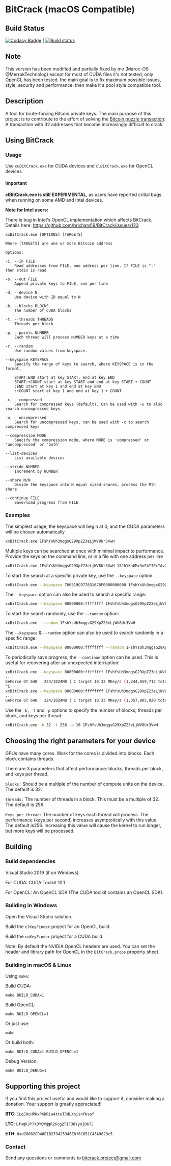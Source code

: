 # BitCrack  (macOS Compatible)

## Build Status

[![Codacy Badge](https://api.codacy.com/project/badge/Grade/7d7d6b6a74b04571bd855c7786e947b7)](https://www.codacy.com/app/merruk-company/CleanedBitCrack?utm_source=github.com&amp;utm_medium=referral&amp;utm_content=Maroc-OS/CleanedBitCrack&amp;utm_campaign=Badge_Grade) | [![Build status](https://ci.appveyor.com/api/projects/status/r6chsmy618smn3on?svg=true)](https://ci.appveyor.com/project/Maroc-OS/cleanedbitcrack)

## Note

This version has been modified and partially fixed by me (Maroc-OS @MerrukTechnolog) except for most of CUDA files it's not tested, only OpenCL has been tested. the main goal is to fix maximum possible issues, style, security and performance. then make it a pool style compatible tool.

## Description

A tool for brute-forcing Bitcoin private keys. The main purpose of this project is to contribute to the effort of solving the [Bitcoin puzzle transaction](https://blockchain.info/tx/08389f34c98c606322740c0be6a7125d9860bb8d5cb182c02f98461e5fa6cd15): A transaction with 32 addresses that become increasingly difficult to crack.

## Using BitCrack

### Usage

Use `cuBitCrack.exe` for CUDA devices and `clBitCrack.exe` for OpenCL devices.

#### Important

**clBitCrack.exe is still EXPERIMENTAL**, as users have reported critial bugs when running on some AMD and Intel devices.

**Note for Intel users:**

There is bug in Intel's OpenCL implementation which affects BitCrack. Details here: <https://github.com/brichard19/BitCrack/issues/123>

```note
xxBitCrack.exe [OPTIONS] [TARGETS]

Where [TARGETS] are one or more Bitcoin address

Options:

-i, --in FILE
    Read addresses from FILE, one address per line. If FILE is "-" then stdin is read

-o, --out FILE
    Append private keys to FILE, one per line

-d, --device N
    Use device with ID equal to N

-b, --blocks BLOCKS
    The number of CUDA blocks

-t, --threads THREADS
    Threads per block

-p, --points NUMBER
    Each thread will process NUMBER keys at a time

-r, --random
    Use random values from keyspace.

--keyspace KEYSPACE
    Specify the range of keys to search, where KEYSPACE is in the format,

    START:END start at key START, end at key END
    START:+COUNT start at key START and end at key START + COUNT
    :END start at key 1 and end at key END
    :+COUNT start at key 1 and end at key 1 + COUNT

-c, --compressed
    Search for compressed keys (default). Can be used with -u to also search uncompressed keys

-u, --uncompressed
    Search for uncompressed keys, can be used with -c to search compressed keys

--compression MODE
    Specify the compression mode, where MODE is 'compressed' or 'uncompressed' or 'both'

--list-devices
    List available devices

--stride NUMBER
    Increment by NUMBER

--share M/N
    Divide the keyspace into N equal sized shares, process the Mth share

--continue FILE
    Save/load progress from FILE
```

### Examples

The simplest usage, the keyspace will begin at 0, and the CUDA parameters will be chosen automatically

```bash
xxBitCrack.exe 1FshYsUh3mqgsG29XpZ23eLjWV8Ur3VwH
```

Multiple keys can be searched at once with minimal impact to performance. Provide the keys on the command line, or in a file with one address per line

```bash
xxBitCrack.exe 1FshYsUh3mqgsG29XpZ23eLjWV8Ur3VwH 15JhYXn6Mx3oF4Y7PcTAv2wVVAuCFFQNiP 19EEC52krRUK1RkUAEZmQdjTyHT7Gp1TYT
```

To start the search at a specific private key, use the `--keyspace` option:

```bash
xxBitCrack.exe --keyspace 766519C977831678F0000000000 1FshYsUh3mqgsG29XpZ23eLjWV8Ur3VwH
```

The `--keyspace` option can also be used to search a specific range:

```bash
xxBitCrack.exe --keyspace 80000000:ffffffff 1FshYsUh3mqgsG29XpZ23eLjWV8Ur3VwH
```

To start the search randomly, use the `--random` option:

```bash
xxBitCrack.exe --random 1FshYsUh3mqgsG29XpZ23eLjWV8Ur3VwH
```

The `--keyspace` & `--random` option can also be used to search randomly in a specific range:

```bash
xxBitCrack.exe --keyspace 80000000:ffffffff --random 1FshYsUh3mqgsG29XpZ23eLjWV8Ur3VwH
```

To periodically save progress, the `--continue` option can be used. This is useful for recovering
after an unexpected interruption:

```bash
xxBitCrack.exe --keyspace 80000000:ffffffff 1FshYsUh3mqgsG29XpZ23eLjWV8Ur3VwH
...
GeForce GT 640   224/1024MB | 1 target 10.33 MKey/s (1,244,659,712 total) [00:01:58]
^C
xxBitCrack.exe --keyspace 80000000:ffffffff 1FshYsUh3mqgsG29XpZ23eLjWV8Ur3VwH
...
GeForce GT 640   224/1024MB | 1 target 10.33 MKey/s (1,357,905,920 total) [00:02:12]
```

Use the `-b,` `-t` and `-p` options to specify the number of blocks, threads per block, and keys per thread.

```bash
xxBitCrack.exe -b 32 -t 256 -p 16 1FshYsUh3mqgsG29XpZ23eLjWV8Ur3VwH
```

## Choosing the right parameters for your device

GPUs have many cores. Work for the cores is divided into blocks. Each block contains threads.

There are 3 parameters that affect performance: blocks, threads per block, and keys per thread.

`blocks:` Should be a multiple of the number of compute units on the device. The default is 32.

`threads:` The number of threads in a block. This must be a multiple of 32. The default is 256.

`Keys per thread:` The number of keys each thread will process. The performance (keys per second)
increases asymptotically with this value. The default is256. Increasing this value will cause the
kernel to run longer, but more keys will be processed.

## Building

### Build dependencies

Visual Studio 2019 (if on Windows)

For CUDA: CUDA Toolkit 10.1

For OpenCL: An OpenCL SDK (The CUDA toolkit contains an OpenCL SDK).

### Building in Windows

Open the Visual Studio solution.

Build the `clKeyFinder` project for an OpenCL build.

Build the `cuKeyFinder` project for a CUDA build.

Note: By default the NVIDIA OpenCL headers are used. You can set the header and library path for
OpenCL in the `BitCrack.props` property sheet.

### Building in macOS & Linux

Using `make`:

Build CUDA:

```console
make BUILD_CUDA=1
```

Build OpenCL:

```console
make BUILD_OPENCL=1
```

Or just use:

```console
make
```

Or build both:

```console
make BUILD_CUDA=1 BUILD_OPENCL=1
```

Debug Version:

```console
make BUILD_DEBUG=1
```

## Supporting this project

If you find this project useful and would like to support it, consider making a donation. Your support is greatly appreciated!

**BTC**: `1LqJ9cHPKxPXDRia4tteTJdLXnisnfHsof`

**LTC**: `LfwqkJY7YDYQWqgR26cg2T1F38YyojD67J`

**ETH**: `0xd28082CD48E1B279425346E8f6C651C45A9023c5`

### Contact

Send any questions or comments to bitcrack.project@gmail.com
